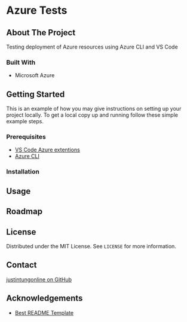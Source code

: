 # Azure Tests

## About The Project

Testing deployment of Azure resources using Azure CLI and VS Code

### Built With

- Microsoft Azure

## Getting Started

This is an example of how you may give instructions on setting up your project locally.
To get a local copy up and running follow these simple example steps.

### Prerequisites

- [VS Code Azure extentions](https://marketplace.visualstudio.com/items?itemName=ms-vscode.vscode-node-azure-pack)
- [Azure CLI](https://docs.microsoft.com/en-us/cli/azure/install-azure-cli)


### Installation

## Usage

## Roadmap

## License

Distributed under the MIT License. See `LICENSE` for more information.

## Contact

[justintungonline on GitHub](https://github.com/justintungonline)

## Acknowledgements

- [Best README Template](https://github.com/othneildrew/Best-README-Template)